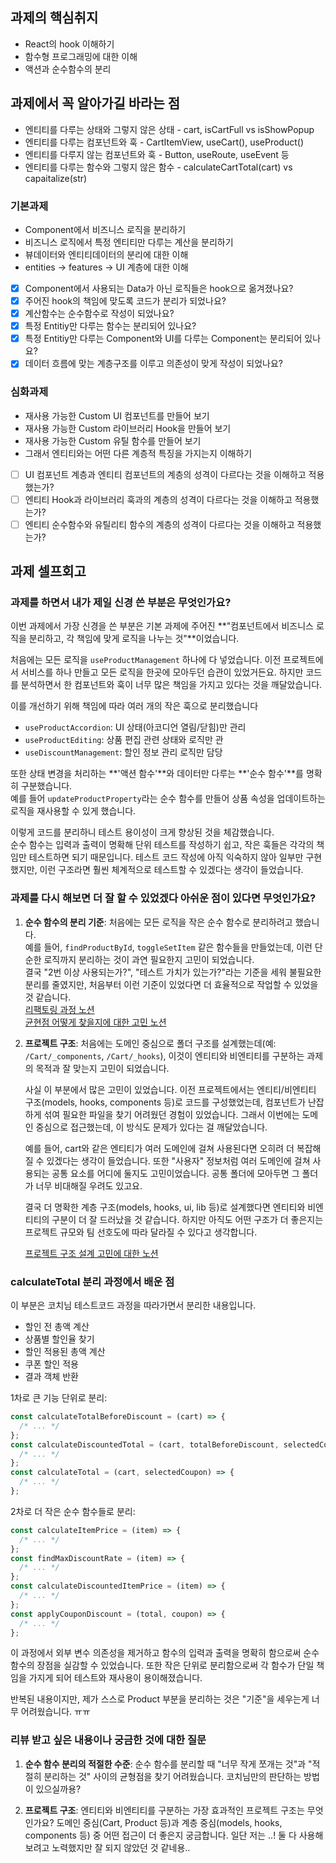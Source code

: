 ## 과제의 핵심취지

- React의 hook 이해하기
- 함수형 프로그래밍에 대한 이해
- 액션과 순수함수의 분리

## 과제에서 꼭 알아가길 바라는 점

- 엔티티를 다루는 상태와 그렇지 않은 상태 - cart, isCartFull vs isShowPopup
- 엔티티를 다루는 컴포넌트와 훅 - CartItemView, useCart(), useProduct()
- 엔티티를 다루지 않는 컴포넌트와 훅 - Button, useRoute, useEvent 등
- 엔티티를 다루는 함수와 그렇지 않은 함수 - calculateCartTotal(cart) vs capaitalize(str)

### 기본과제

- Component에서 비즈니스 로직을 분리하기
- 비즈니스 로직에서 특정 엔티티만 다루는 계산을 분리하기
- 뷰데이터와 엔티티데이터의 분리에 대한 이해
- entities -> features -> UI 계층에 대한 이해

- [x] Component에서 사용되는 Data가 아닌 로직들은 hook으로 옮겨졌나요?
- [x] 주어진 hook의 책임에 맞도록 코드가 분리가 되었나요?
- [x] 계산함수는 순수함수로 작성이 되었나요?
- [x] 특정 Entitiy만 다루는 함수는 분리되어 있나요?
- [x] 특정 Entitiy만 다루는 Component와 UI를 다루는 Component는 분리되어 있나요?
- [x] 데이터 흐름에 맞는 계층구조를 이루고 의존성이 맞게 작성이 되었나요?

### 심화과제

- 재사용 가능한 Custom UI 컴포넌트를 만들어 보기
- 재사용 가능한 Custom 라이브러리 Hook을 만들어 보기
- 재사용 가능한 Custom 유틸 함수를 만들어 보기
- 그래서 엔티티와는 어떤 다른 계층적 특징을 가지는지 이해하기

- [ ] UI 컴포넌트 계층과 엔티티 컴포넌트의 계층의 성격이 다르다는 것을 이해하고 적용했는가?
- [ ] 엔티티 Hook과 라이브러리 훅과의 계층의 성격이 다르다는 것을 이해하고 적용했는가?
- [ ] 엔티티 순수함수와 유틸리티 함수의 계층의 성격이 다르다는 것을 이해하고 적용했는가?

## 과제 셀프회고

### 과제를 하면서 내가 제일 신경 쓴 부분은 무엇인가요?

이번 과제에서 가장 신경을 쓴 부분은 기본 과제에 주어진 **"컴포넌트에서 비즈니스 로직을 분리하고, 각 책임에 맞게 로직을 나누는 것"**이었습니다.

처음에는 모든 로직을 `useProductManagement` 하나에 다 넣었습니다. 이전 프로젝트에서 서비스를 하나 만들고 모든 로직을 한곳에 모아두던 습관이 있었거든요. 하지만 코드를 분석하면서 한 컴포넌트와 훅이 너무 많은 책임을 가지고 있다는 것을 깨달았습니다.

이를 개선하기 위해 책임에 따라 여러 개의 작은 훅으로 분리했습니다

- `useProductAccordion`: UI 상태(아코디언 열림/닫힘)만 관리
- `useProductEditing`: 상품 편집 관련 상태와 로직만 관
- `useDiscountManagement`: 할인 정보 관리 로직만 담당

또한 상태 변경을 처리하는 **'액션 함수'**와 데이터만 다루는 **'순수 함수'**를 명확히 구분했습니다.  
예를 들어 `updateProductProperty`라는 순수 함수를 만들어 상품 속성을 업데이트하는 로직을 재사용할 수 있게 했습니다.

이렇게 코드를 분리하니 테스트 용이성이 크게 향상된 것을 체감했습니다.  
순수 함수는 입력과 출력이 명확해 단위 테스트를 작성하기 쉽고, 작은 훅들은 각각의 책임만 테스트하면 되기 때문입니다. 테스트 코드 작성에 아직 익숙하지 않아 일부만 구현했지만, 이런 구조라면 훨씬 체계적으로 테스트할 수 있겠다는 생각이 들었습니다.

### 과제를 다시 해보면 더 잘 할 수 있었겠다 아쉬운 점이 있다면 무엇인가요?

1. **순수 함수의 분리 기준**: 처음에는 모든 로직을 작은 순수 함수로 분리하려고 했습니다.  
   예를 들어, `findProductById`, `toggleSetItem` 같은 함수들을 만들었는데, 이런 단순한 로직까지 분리하는 것이 과연 필요한지 고민이 되었습니다.  
   결국 "2번 이상 사용되는가?", "테스트 가치가 있는가?"라는 기준을 세워 불필요한 분리를 줄였지만, 처음부터 이런 기준이 있었다면 더 효율적으로 작업할 수 있었을 것 같습니다.  
   [리팩토링 과정 노션](https://www.notion.so/PR-1dd0c8a1a9ef8065be5be00f1eb6c838?pvs=4#1dd0c8a1a9ef808f843ad2d1ea902223)  
   [균현점 어떻게 찾을지에 대한 고민 노션](https://www.notion.so/PR-1dd0c8a1a9ef8065be5be00f1eb6c838?pvs=4#1de0c8a1a9ef8097af27e764903f523b)

2. **프로젝트 구조**: 처음에는 도메인 중심으로 폴더 구조를 설계했는데(예: `/Cart/_components`, `/Cart/_hooks`), 이것이 엔티티와 비엔티티를 구분하는 과제의 목적과 잘 맞는지 고민이 되었습니다.

   사실 이 부분에서 많은 고민이 있었습니다. 이전 프로젝트에서는 엔티티/비엔티티 구조(models, hooks, components 등)로 코드를 구성했었는데, 컴포넌트가 난잡하게 섞여 필요한 파일을 찾기 어려웠던 경험이 있었습니다. 그래서 이번에는 도메인 중심으로 접근했는데, 이 방식도 문제가 있다는 걸 깨달았습니다.

   예를 들어, cart와 같은 엔티티가 여러 도메인에 걸쳐 사용된다면 오히려 더 복잡해질 수 있겠다는 생각이 들었습니다. 또한 "사용자" 정보처럼 여러 도메인에 걸쳐 사용되는 공통 요소를 어디에 둘지도 고민이었습니다. 공통 폴더에 모아두면 그 폴더가 너무 비대해질 우려도 있고요.

   결국 더 명확한 계층 구조(models, hooks, ui, lib 등)로 설계했다면 엔티티와 비엔티티의 구분이 더 잘 드러났을 것 같습니다. 하지만 아직도 어떤 구조가 더 좋은지는 프로젝트 규모와 팀 선호도에 따라 달라질 수 있다고 생각합니다.

   [프로젝트 구조 설계 고민에 대한 노션](https://www.notion.so/PR-1dd0c8a1a9ef8065be5be00f1eb6c838?pvs=4#1de0c8a1a9ef8017bd95e8519166d73e)

### calculateTotal 분리 과정에서 배운 점

이 부분은 코치님 테스트코드 과정을 따라가면서 분리한 내용입니다.

- 할인 전 총액 계산
- 상품별 할인율 찾기
- 할인 적용된 총액 계산
- 쿠폰 할인 적용
- 결과 객체 반환

1차로 큰 기능 단위로 분리:

```javascript
const calculateTotalBeforeDiscount = (cart) => {
  /* ... */
};
const calculateDiscountedTotal = (cart, totalBeforeDiscount, selectedCoupon) => {
  /* ... */
};
const calculateTotal = (cart, selectedCoupon) => {
  /* ... */
};
```

2차로 더 작은 순수 함수들로 분리:

```javascript
const calculateItemPrice = (item) => {
  /* ... */
};
const findMaxDiscountRate = (item) => {
  /* ... */
};
const calculateDiscountedItemPrice = (item) => {
  /* ... */
};
const applyCouponDiscount = (total, coupon) => {
  /* ... */
};
```

이 과정에서 외부 변수 의존성을 제거하고 함수의 입력과 출력을 명확히 함으로써 순수 함수의 장점을 실감할 수 있었습니다. 또한 작은 단위로 분리함으로써 각 함수가 단일 책임을 가지게 되어 테스트와 재사용이 용이해졌습니다.

반복된 내용이지만, 제가 스스로 Product 부분을 분리하는 것은 "기준"을 세우는게 너무 어려웠습니다. ㅠㅠ

### 리뷰 받고 싶은 내용이나 궁금한 것에 대한 질문

1. **순수 함수 분리의 적절한 수준**: 순수 함수를 분리할 때 "너무 작게 쪼개는 것"과 "적절히 분리하는 것" 사이의 균형점을 찾기 어려웠습니다. 코치님만의 판단하는 방법이 있으실까용?

2. **프로젝트 구조**: 엔티티와 비엔티티를 구분하는 가장 효과적인 프로젝트 구조는 무엇인가요? 도메인 중심(Cart, Product 등)과 계층 중심(models, hooks, components 등) 중 어떤 접근이 더 좋은지 궁금합니다.
   일단 저는 ..! 둘 다 사용해보려고 노력했지만 잘 되지 않았던 것 같네용..
